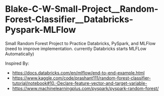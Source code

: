 # Blake-C-W-Small-Project__Random-Forest-Classifier__Databricks-Pyspark-MLFlow
Small Random Forest Project to Practice Databricks, PySpark, and MLFlow (need to improve implementation. currently Databricks starts MLFLow Automatically)

Inspired By:
* https://docs.databricks.com/en/mlflow/end-to-end-example.html
* https://www.kaggle.com/code/prashant111/random-forest-classifier-tutorial/notebook#10.-Declare-feature-vector-and-target-variable-
* https://www.machinelearningplus.com/pyspark/pyspark-random-forest/

